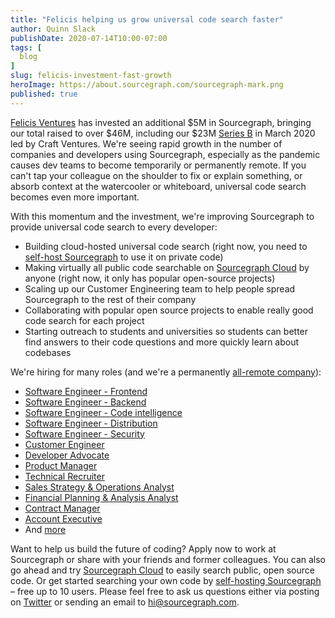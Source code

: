 ```yaml
---
title: "Felicis helping us grow universal code search faster"
author: Quinn Slack
publishDate: 2020-07-14T10:00-07:00
tags: [
  blog
]
slug: felicis-investment-fast-growth
heroImage: https://about.sourcegraph.com/sourcegraph-mark.png
published: true
---
```


[Felicis Ventures](https://www.felicis.com/) has invested an additional $5M in Sourcegraph, bringing our total raised to over $46M, including our $23M [Series B](https://about.sourcegraph.com/blog/series-b-universal-code-search) in March 2020 led by Craft Ventures. We're seeing rapid growth in the number of companies and developers using Sourcegraph, especially as the pandemic causes dev teams to become temporarily or permanently remote. If you can't tap your colleague on the shoulder to fix or explain something, or absorb context at the watercooler or whiteboard, universal code search becomes even more important.

With this momentum and the investment, we're improving Sourcegraph to provide universal code search to every developer:

*   Building cloud-hosted universal code search (right now, you need to [self-host Sourcegraph](https://docs.sourcegraph.com/#quickstart) to use it on private code)
*   Making virtually all public code searchable on [Sourcegraph Cloud](https://sourcegraph.com/search) by anyone (right now, it only has popular open-source projects)
*   Scaling up our Customer Engineering team to help people spread Sourcegraph to the rest of their company
*   Collaborating with popular open source projects to enable really good code search for each project
*   Starting outreach to students and universities so students can better find answers to their code questions and more quickly learn about codebases

We're hiring for many roles (and we're a permanently [all-remote company](https://handbook.sourcegraph.com/company/remote)):

*   [Software Engineer - Frontend](https://github.com/sourcegraph/careers/blob/master/job-descriptions/software-engineer-frontend.md)
*   [Software Engineer - Backend](https://github.com/sourcegraph/careers/blob/master/job-descriptions/software-engineer-backend.md)
*   [Software Engineer - Code intelligence](https://github.com/sourcegraph/careers/blob/master/job-descriptions/software-engineer-code-intelligence.md)
*   [Software Engineer - Distribution](https://github.com/sourcegraph/careers/blob/master/job-descriptions/software-engineer-distribution.md)
*   [Software Engineer - Security](https://github.com/sourcegraph/careers/blob/master/job-descriptions/software-engineer-security.md)
*   [Customer Engineer](https://github.com/sourcegraph/careers/blob/master/job-descriptions/customer-engineer.md)
*   [Developer Advocate](https://github.com/sourcegraph/careers/blob/master/job-descriptions/developer-advocate.md)
*   [Product Manager](https://github.com/sourcegraph/careers/blob/master/job-descriptions/product-manager.md)
*   [Technical Recruiter](https://github.com/sourcegraph/careers/blob/master/job-descriptions/technical-recruiter.md)
*   [Sales Strategy & Operations Analyst](https://github.com/sourcegraph/careers/blob/master/job-descriptions/gtm-sales-operations.md)
*   [Financial Planning & Analysis Analyst](https://github.com/sourcegraph/careers/blob/master/job-descriptions/financial-planning-analysis.md)
*   [Contract Manager](https://github.com/sourcegraph/careers/blob/master/job-descriptions/contract-manager.md)
*   [Account Executive](https://github.com/sourcegraph/careers/blob/master/job-descriptions/account-executive.md)
*   And [more](https://github.com/sourcegraph/careers/blob/master/README.md)

Want to help us build the future of coding? Apply now to work at Sourcegraph or share with your friends and former colleagues. You can also go ahead and try [Sourcegraph Cloud](https://sourcegraph.com/search) to easily search public, open source code. Or get started searching your own code by [self-hosting Sourcegraph](https://about.sourcegraph.com/get-started/) – free up to 10 users. Please feel free to ask us questions either via posting on [Twitter](https://twitter.com/sourcegraph) or sending an email to [hi@sourcegraph.com](mailto:hi@sourcegraph.com).
